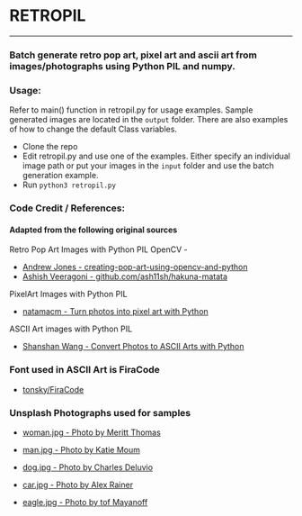 # RETROPIL
---

### Batch generate retro pop art, pixel art and ascii art from images/photographs using Python PIL and numpy.

### Usage:

Refer to main() function in retropil.py for usage examples. Sample generated images are located in the `output` folder. There are also examples of how to change the default Class variables.

- Clone the repo
- Edit retropil.py and use one of the examples. Either specify an individual image path or put your images in the `input` folder and use the batch generation example.
- Run `python3 retropil.py`


### Code Credit / References:
#### Adapted from the following original sources

Retro Pop Art Images with Python PIL OpenCV -  

- [Andrew Jones - creating-pop-art-using-opencv-and-python](https://www.analytics-link.com/post/2019/07/11/creating-pop-art-using-opencv-and-python)  
- [Ashish Veeragoni - github.com/ash11sh/hakuna-matata](https://github.com/ash11sh)  

PixelArt Images with Python PIL

- [natamacm - Turn photos into pixel art with Python](https://dev.to/natamacm/turn-photos-into-pixel-art-with-python-32pc)  

ASCII Art images with Python PIL

- [Shanshan Wang - Convert Photos to ASCII Arts with Python](https://wshanshan.github.io/python/asciiart/)

### Font used in ASCII Art is FiraCode

- [tonsky/FiraCode](https://github.com/tonsky/FiraCode)  

### Unsplash Photographs used for samples

- [woman.jpg - Photo by Meritt Thomas](https://unsplash.com/@merittthomas?utm_source=unsplash&amp;utm_medium=referral&amp;utm_content=creditCopyText)

- [man.jpg - Photo by Katie Moum](https://unsplash.com/@katiemoum?utm_source=unsplash&amp;utm_medium=referral&amp;utm_content=creditCopyText)

- [dog.jpg - Photo by Charles Deluvio](https://unsplash.com/@charlesdeluvio?utm_source=unsplash&amp;utm_medium=referral&amp;utm_content=creditCopyText)

- [car.jpg - Photo by Alex Rainer](https://unsplash.com/@alex_rainer?utm_source=unsplash&amp;utm_medium=referral&amp;utm_content=creditCopyText)

- [eagle.jpg - Photo by tof Mayanoff](https://unsplash.com/@mayanoff?utm_source=unsplash&amp;utm_medium=referral&amp;utm_content=creditCopyText)  

